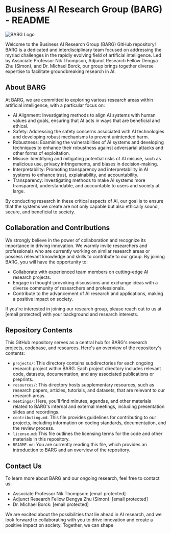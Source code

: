 # Business AI Research Group (BARG) - README

![BARG Logo](https://your-image-url.png)

Welcome to the Business AI Research Group (BARG) GitHub repository! BARG is a dedicated and interdisciplinary team focused on addressing the myriad challenges in the rapidly evolving field of artificial intelligence. Led by Associate Professor Nik Thompson, Adjunct Research Fellow Dengya Zhu (Simon), and Dr. Michael Borck, our group brings together diverse expertise to facilitate groundbreaking research in AI.

## About BARG

At BARG, we are committed to exploring various research areas within artificial intelligence, with a particular focus on:

- AI Alignment: Investigating methods to align AI systems with human values and goals, ensuring that AI acts in ways that are beneficial and ethical.
- Safety: Addressing the safety concerns associated with AI technologies and developing robust mechanisms to prevent unintended harm.
- Robustness: Examining the vulnerabilities of AI systems and developing techniques to enhance their robustness against adversarial attacks and other forms of exploitation.
- Misuse: Identifying and mitigating potential risks of AI misuse, such as malicious use, privacy infringements, and biases in decision-making.
- Interpretability: Promoting transparency and interpretability in AI systems to enhance trust, explainability, and accountability.
- Transparency: Investigating methods to make AI systems more transparent, understandable, and accountable to users and society at large.

By conducting research in these critical aspects of AI, our goal is to ensure that the systems we create are not only capable but also ethically sound, secure, and beneficial to society.

## Collaboration and Contributions

We strongly believe in the power of collaboration and recognize its importance in driving innovation. We warmly invite researchers and professionals who are currently working on similar research areas or possess relevant knowledge and skills to contribute to our group. By joining BARG, you will have the opportunity to:

- Collaborate with experienced team members on cutting-edge AI research projects.
- Engage in thought-provoking discussions and exchange ideas with a diverse community of researchers and professionals.
- Contribute to the advancement of AI research and applications, making a positive impact on society.

If you're interested in joining our research group, please reach out to us at [email protected] with your background and research interests.

## Repository Contents

This GitHub repository serves as a central hub for BARG's research projects, codebase, and resources. Here's an overview of the repository's contents:

- `projects/`: This directory contains subdirectories for each ongoing research project within BARG. Each project directory includes relevant code, datasets, documentation, and any associated publications or preprints.
- `resources/`: This directory hosts supplementary resources, such as research papers, articles, tutorials, and datasets, that are relevant to our research areas.
- `meetings/`: Here, you'll find minutes, agendas, and other materials related to BARG's internal and external meetings, including presentation slides and recordings.
- `contributing.md`: This file provides guidelines for contributing to our projects, including information on coding standards, documentation, and the review process.
- `license.md`: This file outlines the licensing terms for the code and other materials in this repository.
- `README.md`: You are currently reading this file, which provides an introduction to BARG and an overview of the repository.

## Contact Us

To learn more about BARG and our ongoing research, feel free to contact us:

- Associate Professor Nik Thompson: [email protected]
- Adjunct Research Fellow Dengya Zhu (Simon): [email protected]
- Dr. Michael Borck: [email protected]

We are excited about the possibilities that lie ahead in AI research, and we look forward to collaborating with you to drive innovation and create a positive impact on society. Together, we can shape
